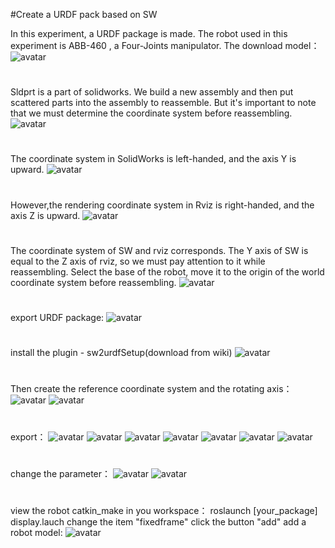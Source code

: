 ﻿#Create a URDF pack based on SW

In this experiment, a URDF package is made. The robot used in this experiment is ABB-460 , a Four-Joints manipulator.
The download model：
![avatar](pic/sw2urdf/001.PNG)

#
#
Sldprt is a part of solidworks. We build a new assembly and then put scattered parts into the assembly to reassemble. But it's important to note that we must determine the coordinate system before reassembling.
![avatar](pic/sw2urdf/002.png)
#
#
The coordinate system in SolidWorks is left-handed, and the axis Y is upward.
![avatar](pic/sw2urdf/003.png)
#
#
However,the rendering coordinate system in Rviz is right-handed, and the axis Z is upward. 
![avatar](pic/sw2urdf/004.png)
#
#
The coordinate system of SW and rviz corresponds. The Y axis of SW is equal to the Z axis of rviz, so we must pay attention to it while reassembling. Select the base of the robot, move it to the origin of the world coordinate system before reassembling.
![avatar](pic/sw2urdf/005.png)
#
#
export URDF package:
![avatar](pic/sw2urdf/006.png)
#
#
install the plugin - sw2urdfSetup(download from wiki)
![avatar](pic/sw2urdf/007.PNG)
#
#
Then create the reference coordinate system and the rotating axis：
![avatar](pic/sw2urdf/008.png)
![avatar](pic/sw2urdf/009.png)
#
#
export：
![avatar](pic/sw2urdf/010.png)
![avatar](pic/sw2urdf/011.png)
![avatar](pic/sw2urdf/012.png)
![avatar](pic/sw2urdf/013.png)
![avatar](pic/sw2urdf/014.png)
![avatar](pic/sw2urdf/015.png)
![avatar](pic/sw2urdf/016.png)
#
#
change the parameter：
![avatar](pic/sw2urdf/017.png)
![avatar](pic/sw2urdf/018.png)
#
#
view the robot
catkin_make in you workspace：
roslaunch [your_package] display.lauch
change the item "fixedframe"
click the button "add" add a robot model:
![avatar](pic/sw2urdf/019.png)